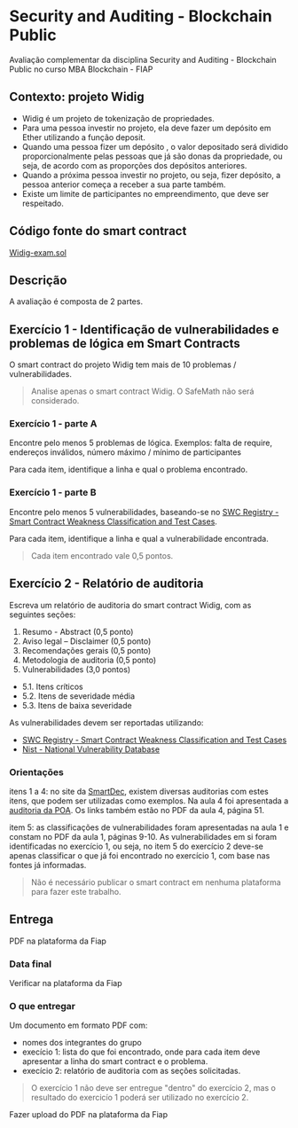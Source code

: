 # Security and Auditing - Blockchain Public
Avaliação complementar da disciplina Security and Auditing - Blockchain Public no curso MBA Blockchain - FIAP

## Contexto: projeto Widig

- Widig é um projeto de tokenização de propriedades. 
- Para uma pessoa investir no projeto, ela deve fazer um depósito em Ether utilizando a função deposit.
- Quando uma pessoa fizer um depósito , o valor depositado será dividido proporcionalmente pelas pessoas que já são donas da propriedade, ou seja, de acordo com as proporções dos depósitos anteriores. 
- Quando a próxima pessoa investir no projeto, ou seja, fizer depósito, a pessoa anterior começa a receber a sua parte também.
- Existe um limite de participantes no empreendimento, que deve ser respeitado.

## Código fonte do smart contract
[Widig-exam.sol](Widig-exam.sol)

## Descrição
A avaliação é composta de 2 partes.

## Exercício 1 - Identificação de vulnerabilidades e problemas de lógica em Smart Contracts

O smart contract do projeto Widig tem mais de 10 problemas / vulnerabilidades.

> Analise apenas o smart contract Widig. O SafeMath não será considerado.

### Exercício 1 - parte A

Encontre pelo menos 5 problemas de lógica. Exemplos: falta de require, endereços inválidos, número máximo / mínimo de participantes

Para cada item, identifique a linha e qual o problema encontrado.

### Exercício 1 - parte B

Encontre pelo menos 5 vulnerabilidades, baseando-se no [SWC Registry - Smart Contract Weakness Classification and Test Cases](https://swcregistry.io/).

Para cada item, identifique a linha e qual a vulnerabilidade encontrada.

> Cada item encontrado vale 0,5 pontos.

## Exercício 2 - Relatório de auditoria

Escreva um relatório de auditoria do smart contract Widig, com as seguintes seções:

1. Resumo - Abstract (0,5 ponto)
2. Aviso legal – Disclaimer (0,5 ponto)
3. Recomendações gerais (0,5 ponto)
4. Metodologia de auditoria (0,5 ponto)
5. Vulnerabilidades (3,0 pontos)
  - 5.1. Itens críticos
  - 5.2. Itens de severidade média
  - 5.3. Itens de baixa severidade 

As vulnerabilidades devem ser reportadas utilizando:
-  [SWC Registry - Smart Contract Weakness Classification and Test Cases](https://swcregistry.io/)
-  [Nist - National Vulnerability Database](https://nvd.nist.gov/vuln/search/results?form_type=Basic&results_type=overview&query=Ethereum&search_type=all)

### Orientações
itens 1 a 4: no site da [SmartDec](https://blog.smartdec.net/smart-contracts-security-audits/home), existem diversas auditorias com estes itens, que podem ser utilizadas como exemplos. Na aula 4 foi apresentada a [auditoria da POA](https://github.com/smartdec/audits/blob/master/POA%20Network%20-%20TokenBridge.pdf). Os links também estão no PDF da aula 4, página 51. 

item 5: as classificações de vulnerabilidades foram apresentadas na aula 1 e constam no PDF da aula 1, páginas 9-10.
As vulnerabilidades em si foram identificadas no exercício 1, ou seja, no item 5 do exercício 2 deve-se apenas classificar o que já foi encontrado no exercício 1, com base nas fontes já informadas.

> Não é necessário publicar o smart contract em nenhuma plataforma para fazer este trabalho.

## Entrega
PDF na plataforma da Fiap

### Data final
Verificar na plataforma da Fiap

### O que entregar

Um documento em formato PDF com:

- nomes dos integrantes do grupo
- execício 1: lista do que foi encontrado, onde para cada item deve apresentar a linha do smart contract e o problema.
- execício 2: relatório de auditoria com as seções solicitadas. 

> O exercício 1 não deve ser entregue "dentro" do exercício 2, mas o resultado do exercicío 1 poderá ser utilizado no exercício 2.

Fazer upload do PDF na plataforma da Fiap
